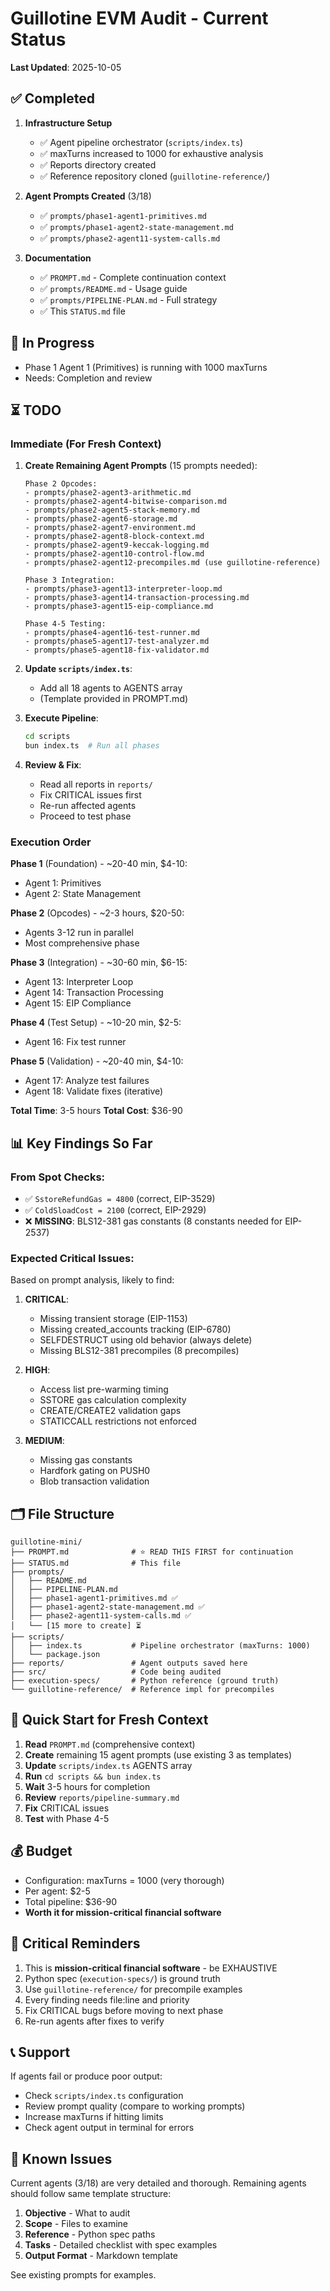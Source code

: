# Guillotine EVM Audit - Current Status

**Last Updated**: 2025-10-05

## ✅ Completed

1. **Infrastructure Setup**
   - ✅ Agent pipeline orchestrator (`scripts/index.ts`)
   - ✅ maxTurns increased to 1000 for exhaustive analysis
   - ✅ Reports directory created
   - ✅ Reference repository cloned (`guillotine-reference/`)

2. **Agent Prompts Created** (3/18)
   - ✅ `prompts/phase1-agent1-primitives.md`
   - ✅ `prompts/phase1-agent2-state-management.md`
   - ✅ `prompts/phase2-agent11-system-calls.md`

3. **Documentation**
   - ✅ `PROMPT.md` - Complete continuation context
   - ✅ `prompts/README.md` - Usage guide
   - ✅ `prompts/PIPELINE-PLAN.md` - Full strategy
   - ✅ This `STATUS.md` file

## 🔄 In Progress

- Phase 1 Agent 1 (Primitives) is running with 1000 maxTurns
- Needs: Completion and review

## ⏳ TODO

### Immediate (For Fresh Context)

1. **Create Remaining Agent Prompts** (15 prompts needed):
   ```
   Phase 2 Opcodes:
   - prompts/phase2-agent3-arithmetic.md
   - prompts/phase2-agent4-bitwise-comparison.md
   - prompts/phase2-agent5-stack-memory.md
   - prompts/phase2-agent6-storage.md
   - prompts/phase2-agent7-environment.md
   - prompts/phase2-agent8-block-context.md
   - prompts/phase2-agent9-keccak-logging.md
   - prompts/phase2-agent10-control-flow.md
   - prompts/phase2-agent12-precompiles.md (use guillotine-reference)

   Phase 3 Integration:
   - prompts/phase3-agent13-interpreter-loop.md
   - prompts/phase3-agent14-transaction-processing.md
   - prompts/phase3-agent15-eip-compliance.md

   Phase 4-5 Testing:
   - prompts/phase4-agent16-test-runner.md
   - prompts/phase5-agent17-test-analyzer.md
   - prompts/phase5-agent18-fix-validator.md
   ```

2. **Update `scripts/index.ts`**:
   - Add all 18 agents to AGENTS array
   - (Template provided in PROMPT.md)

3. **Execute Pipeline**:
   ```bash
   cd scripts
   bun index.ts  # Run all phases
   ```

4. **Review & Fix**:
   - Read all reports in `reports/`
   - Fix CRITICAL issues first
   - Re-run affected agents
   - Proceed to test phase

### Execution Order

**Phase 1** (Foundation) - ~20-40 min, $4-10:
- Agent 1: Primitives
- Agent 2: State Management

**Phase 2** (Opcodes) - ~2-3 hours, $20-50:
- Agents 3-12 run in parallel
- Most comprehensive phase

**Phase 3** (Integration) - ~30-60 min, $6-15:
- Agent 13: Interpreter Loop
- Agent 14: Transaction Processing
- Agent 15: EIP Compliance

**Phase 4** (Test Setup) - ~10-20 min, $2-5:
- Agent 16: Fix test runner

**Phase 5** (Validation) - ~20-40 min, $4-10:
- Agent 17: Analyze test failures
- Agent 18: Validate fixes (iterative)

**Total Time**: 3-5 hours
**Total Cost**: $36-90

## 📊 Key Findings So Far

### From Spot Checks:
- ✅ `SstoreRefundGas = 4800` (correct, EIP-3529)
- ✅ `ColdSloadCost = 2100` (correct, EIP-2929)
- ❌ **MISSING**: BLS12-381 gas constants (8 constants needed for EIP-2537)

### Expected Critical Issues:
Based on prompt analysis, likely to find:

1. **CRITICAL**:
   - Missing transient storage (EIP-1153)
   - Missing created_accounts tracking (EIP-6780)
   - SELFDESTRUCT using old behavior (always delete)
   - Missing BLS12-381 precompiles (8 precompiles)

2. **HIGH**:
   - Access list pre-warming timing
   - SSTORE gas calculation complexity
   - CREATE/CREATE2 validation gaps
   - STATICCALL restrictions not enforced

3. **MEDIUM**:
   - Missing gas constants
   - Hardfork gating on PUSH0
   - Blob transaction validation

## 🗂️ File Structure

```
guillotine-mini/
├── PROMPT.md              # ⭐ READ THIS FIRST for continuation
├── STATUS.md              # This file
├── prompts/
│   ├── README.md
│   ├── PIPELINE-PLAN.md
│   ├── phase1-agent1-primitives.md ✅
│   ├── phase1-agent2-state-management.md ✅
│   ├── phase2-agent11-system-calls.md ✅
│   └── [15 more to create] ⏳
├── scripts/
│   ├── index.ts           # Pipeline orchestrator (maxTurns: 1000)
│   └── package.json
├── reports/               # Agent outputs saved here
├── src/                   # Code being audited
├── execution-specs/       # Python reference (ground truth)
└── guillotine-reference/  # Reference impl for precompiles

```

## 🎯 Quick Start for Fresh Context

1. **Read** `PROMPT.md` (comprehensive context)
2. **Create** remaining 15 agent prompts (use existing 3 as templates)
3. **Update** `scripts/index.ts` AGENTS array
4. **Run** `cd scripts && bun index.ts`
5. **Wait** 3-5 hours for completion
6. **Review** `reports/pipeline-summary.md`
7. **Fix** CRITICAL issues
8. **Test** with Phase 4-5

## 💰 Budget

- Configuration: maxTurns = 1000 (very thorough)
- Per agent: $2-5
- Total pipeline: $36-90
- **Worth it for mission-critical financial software**

## 🔑 Critical Reminders

1. This is **mission-critical financial software** - be EXHAUSTIVE
2. Python spec (`execution-specs/`) is ground truth
3. Use `guillotine-reference/` for precompile examples
4. Every finding needs file:line and priority
5. Fix CRITICAL bugs before moving to next phase
6. Re-run agents after fixes to verify

## 📞 Support

If agents fail or produce poor output:
- Check `scripts/index.ts` configuration
- Review prompt quality (compare to working prompts)
- Increase maxTurns if hitting limits
- Check agent output in terminal for errors

## 🚨 Known Issues

Current agents (3/18) are very detailed and thorough. Remaining agents should follow same template structure:

1. **Objective** - What to audit
2. **Scope** - Files to examine
3. **Reference** - Python spec paths
4. **Tasks** - Detailed checklist with spec examples
5. **Output Format** - Markdown template

See existing prompts for examples.
